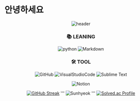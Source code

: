 
# 안녕하세요

<div align=center> 
  
![header](https://capsule-render.vercel.app/api?type=waving&color=gradient&height=300&section=header&text=Adiós&fontAlignY=40&fontSize=100&desc=&descAlignY=65&animation=twinkling)
  

<div align=center><h3>📚 LEANING</h3></div>                                                    

<div align=center>
  
![python](https://img.shields.io/badge/Python-3776AB?style=flat-square&logo=Python&logoColor=black)
![Markdown](https://img.shields.io/badge/Markdown-000000?style=flat-square&logo=Markdown&logoColor=White)
  
  <div align=center><h3>🛠 TOOL</h3></div>                                                    


 ![GitHub](https://img.shields.io/badge/GitHub-181717?style=flat-square&logo=GitHub&logoColor=lightgray)
 ![VisualStudioCode](https://img.shields.io/badge/VisualStudioCode-007ACC?style=flat-square&logo=VisualStudioCode&logoColor=lightgary)
 ![Sublime Text](https://img.shields.io/badge/SublimeText-%23575757.svg?style=flat-square&logo=sublime-text&logoColor=important)<p>
 ![Notion](https://img.shields.io/badge/Notion-%23000000.svg?style=flat-square&logo=notion&logoColor=white)


[![GitHub Streak](https://streak-stats.demolab.com?user=sunhyeok11&theme=nightowl&hide_border=true)](https://git.io/streak-stats)
''' ![Sunhyeok](https://github-readme-stats.vercel.app/api?username=sunhyeok11&theme=radical&show_icons=true) '''
[![Solved.ac Profile](http://mazassumnida.wtf/api/v2/generate_badge?boj=cghhld)](https://solved.ac/cghhld/)
